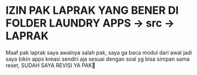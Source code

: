 # IZIN PAK LAPRAK YANG BENER DI FOLDER LAUNDRY APPS -> src -> LAPRAK
Maaf pak laprak saya awalnya salah pak, saya ga baca modul dari awal jadi saya bikin apps kreasi sendiri aja sesuai dengan soal yg bisa simpan sama reset, SUDAH SAYA REVISI YA PAK🙏
